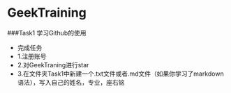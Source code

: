 # GeekTraining
###Task1 学习Github的使用
* 完成任务
* 1.注册账号
* 2.对GeekTraning进行star
* 3.在文件夹Task1中新建一个.txt文件或者.md文件（如果你学习了markdown语法），写入自己的姓名，专业，座右铭
  
